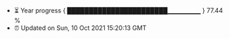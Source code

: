 - ⏳ Year progress { ███████████████████████▁▁▁▁▁▁▁ } 77.44 %
- ⏰ Updated on Sun, 10 Oct 2021 15:20:13 GMT

